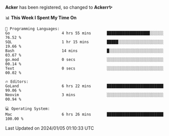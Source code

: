 **Acker** has been registered, so changed to **Ackerr✨**

<!--START_SECTION:waka-->
📊 **This Week I Spent My Time On** 

```text
💬 Programming Languages: 
Go                       4 hrs 55 mins       ███████████████████░░░░░░   76.52 % 
SQL                      1 hr 15 mins        █████░░░░░░░░░░░░░░░░░░░░   19.66 % 
Bash                     14 mins             █░░░░░░░░░░░░░░░░░░░░░░░░   03.67 % 
go.mod                   0 secs              ░░░░░░░░░░░░░░░░░░░░░░░░░   00.14 % 
Text                     0 secs              ░░░░░░░░░░░░░░░░░░░░░░░░░   00.02 % 

🔥 Editors: 
GoLand                   6 hrs 22 mins       █████████████████████████   99.06 % 
Neovim                   3 mins              ░░░░░░░░░░░░░░░░░░░░░░░░░   00.94 % 

💻 Operating System: 
Mac                      6 hrs 26 mins       █████████████████████████   100.00 % 
```


 Last Updated on 2024/01/05 01:10:33 UTC
<!--END_SECTION:waka-->
